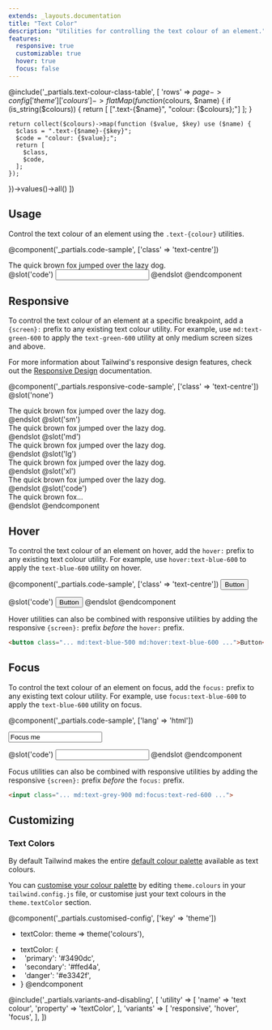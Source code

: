 ```yaml
---
extends: _layouts.documentation
title: "Text Color"
description: "Utilities for controlling the text colour of an element."
features:
  responsive: true
  customizable: true
  hover: true
  focus: false
---
```


@include('_partials.text-colour-class-table', [
  'rows' => $page->config['theme']['colours']->flatMap(function ($colours, $name) {
    if (is_string($colours)) {
      return [
        [".text-{$name}", "colour: {$colours};"]
      ];
    }

    return collect($colours)->map(function ($value, $key) use ($name) {
      $class = ".text-{$name}-{$key}";
      $code = "colour: {$value};";
      return [
        $class,
        $code,
      ];
    });
  })->values()->all()
])

## Usage

Control the text colour of an element using the `.text-{colour}` utilities.

@component('_partials.code-sample', ['class' => 'text-centre'])

<div class="text-purple-600 text-xl truncate">
  The quick brown fox jumped over the lazy dog.
</div>
@slot('code')
<input class="text-purple-600 ...">
@endslot
@endcomponent

## Responsive

To control the text colour of an element at a specific breakpoint, add a `{screen}:` prefix to any existing text colour utility. For example, use `md:text-green-600` to apply the `text-green-600` utility at only medium screen sizes and above.

For more information about Tailwind's responsive design features, check out the [Responsive Design](/docs/responsive-design) documentation.

@component('_partials.responsive-code-sample', ['class' => 'text-centre'])
@slot('none')
<div class="text-blue-600 text-xl truncate">
  The quick brown fox jumped over the lazy dog.
</div>
@endslot
@slot('sm')
<div class="text-green-600 text-xl truncate">
  The quick brown fox jumped over the lazy dog.
</div>
@endslot
@slot('md')
<div class="text-indigo-600 text-xl truncate">
  The quick brown fox jumped over the lazy dog.
</div>
@endslot
@slot('lg')
<div class="text-red-600 text-xl truncate">
  The quick brown fox jumped over the lazy dog.
</div>
@endslot
@slot('xl')
<div class="text-grey-900 text-xl truncate">
  The quick brown fox jumped over the lazy dog.
</div>
@endslot
@slot('code')
<div class="none:text-blue-600 sm:text-green-600 md:text-indigo-600 lg:text-red-600 xl:text-grey-900 ...">
  The quick brown fox...
</div>
@endslot
@endcomponent

## Hover

To control the text colour of an element on hover, add the `hover:` prefix to any existing text colour utility. For example, use `hover:text-blue-600` to apply the `text-blue-600` utility on hover.

@component('_partials.code-sample', ['class' => 'text-centre'])
<button class="border-2 border-blue-500 hover:border-red-500 bg-transparent text-blue-600 hover:text-red-600 py-2 px-4 font-semibold rounded">
  Button
</button>

@slot('code')
<button class="text-blue-600 hover:text-red-600 ...">
  Button
</button>
@endslot
@endcomponent

Hover utilities can also be combined with responsive utilities by adding the responsive `{screen}:` prefix *before* the `hover:` prefix.

```html
<button class="... md:text-blue-500 md:hover:text-blue-600 ...">Button</button>
```

## Focus

To control the text colour of an element on focus, add the `focus:` prefix to any existing text colour utility. For example, use `focus:text-blue-600` to apply the `text-blue-600` utility on focus.

@component('_partials.code-sample', ['lang' => 'html'])
<div class="max-w-xs w-full mx-auto">
  <input class="border border-grey-400 focus:border-red-500 bg-white text-grey-900 appearance-none inline-block w-full focus:text-red-600 border rounded py-3 px-4 focus:outline-none" placeholder="Focus me" value="Focus me">
</div>

@slot('code')
<input class="text-grey-900 focus:text-red-600 ...">
@endslot
@endcomponent

Focus utilities can also be combined with responsive utilities by adding the responsive `{screen}:` prefix *before* the `focus:` prefix.

```html
<input class="... md:text-grey-900 md:focus:text-red-600 ...">
```

## Customizing

### Text Colors

By default Tailwind makes the entire [default colour palette](/docs/customising-colours#default-colour-palette) available as text colours.

You can [customise your colour palette](/docs/colours#customising) by editing `theme.colours` in your `tailwind.config.js` file, or customise just your text colours in the `theme.textColor` section.

@component('_partials.customised-config', ['key' => 'theme'])
- textColor: theme => theme('colours'),
+ textColor: {
+ &nbsp;&nbsp;'primary': '#3490dc',
+ &nbsp;&nbsp;'secondary': '#ffed4a',
+ &nbsp;&nbsp;'danger': '#e3342f',
+ }
@endcomponent

@include('_partials.variants-and-disabling', [
    'utility' => [
        'name' => 'text colour',
        'property' => 'textColor',
    ],
    'variants' => [
        'responsive',
        'hover',
        'focus',
    ],
])

